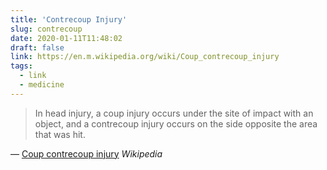 ```yaml
---
title: 'Contrecoup Injury'
slug: contrecoup
date: 2020-01-11T11:48:02
draft: false
link: https://en.m.wikipedia.org/wiki/Coup_contrecoup_injury
tags:
  - link
  - medicine
---
```


> In head injury, a coup injury occurs under the site of impact with an object, and a contrecoup injury occurs on the side opposite the area that was hit.

— [Coup contrecoup injury](https://en.m.wikipedia.org/wiki/Coup_contrecoup_injury) _Wikipedia_

